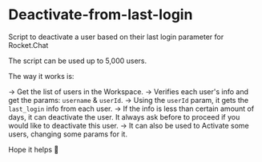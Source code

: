 # Deactivate-from-last-login
 Script to deactivate a user based on their last login parameter for Rocket.Chat

The script can be used up to 5,000 users.

The way it works is:

-> Get the list of users in the Workspace.
-> Verifies each user's info and get the params: `username` & `userId`.
-> Using the `userId` param, it gets the `last_login` info from each user.
-> If the info is less than certain amount of days, it can deactivate the user. It always ask before to proceed if you would like to deactivate this user.
-> It can also be used to Activate some users, changing some params for it.

Hope it helps :rocket: